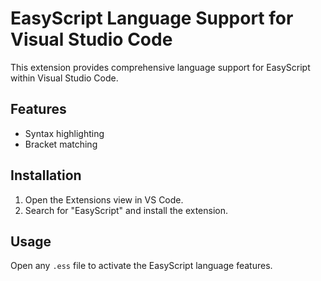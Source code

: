 # EasyScript Language Support for Visual Studio Code

This extension provides comprehensive language support for EasyScript within Visual Studio Code.

## Features

* Syntax highlighting
* Bracket matching

## Installation

1. Open the Extensions view in VS Code.
2. Search for "EasyScript" and install the extension.

## Usage

Open any `.ess` file to activate the EasyScript language features.

